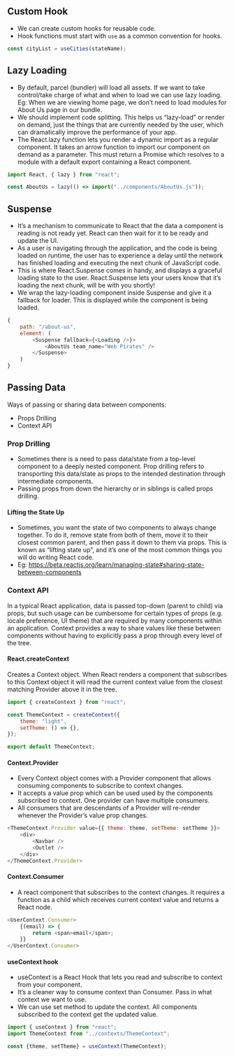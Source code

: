 ## Custom Hook

- We can create custom hooks for reusable code.
- Hook functions must start with `use` as a common convention for hooks.

```javascript
const cityList = useCities(stateName);
```

## Lazy Loading

- By default, parcel (bundler) will load all assets. If we want to take control/take charge of what and when to load we can use lazy loading. Eg: When we are viewing home page, we don’t need to load modules for About Us page in our bundle.
- We should implement code splitting. This helps us “lazy-load” or render on demand, just the things that are currently needed by the user, which can dramatically improve the performance of your app.
- The React.lazy function lets you render a dynamic import as a regular component. It takes an arrow function to import our component on demand as a parameter. This must return a Promise which resolves to a module with a default export containing a React component.

```javascript
import React, { lazy } from "react";

const AboutUs = lazy(() => import("../components/AboutUs.js"));
```

## Suspense

- It’s a mechanism to communicate to React that the data a component is reading is not ready yet. React can then wait for it to be ready and update the UI.
- As a user is navigating through the application, and the code is being loaded on runtime, the user has to experience a delay until the network has finished loading and executing the next chunk of JavaScript code.
- This is where React.Suspense comes in handy, and displays a graceful loading state to the user. React.Suspense lets your users know that it’s loading the next chunk, will be with you shortly!
- We wrap the lazy-loading component inside Suspense and give it a fallback for loader. This is displayed while the component is being loaded.

```javascript
{
	path: "/about-us",
	element: (
		<Suspense fallback={<Loading />}>
			<AboutUs team_name="Web Pirates" />
		</Suspense>
	)
}
```

## Passing Data

Ways of passing or sharing data between components:
- Props Drilling
- Context API

### Prop Drilling

- Sometimes there is a need to pass data/state from a top-level component to a deeply nested component. Prop drilling refers to transporting this data/state as props to the intended destination through intermediate components.
- Passing props from down the hierarchy or in siblings is called props drilling.

#### Lifting the State Up

- Sometimes, you want the state of two components to always change together. To do it, remove state from both of them, move it to their closest common parent, and then pass it down to them via props. This is known as “lifting state up”, and it’s one of the most common things you will do writing React code.
- Eg: https://beta.reactjs.org/learn/managing-state#sharing-state-between-components


### Context API

In a typical React application, data is passed top-down (parent to child) via props, but such usage can be cumbersome for certain types of props (e.g. locale preference, UI theme) that are required by many components within an application. Context provides a way to share values like these between components without having to explicitly pass a prop through every level of the tree.

#### React.createContext

Creates a Context object. When React renders a component that subscribes to this Context object it will read the current context value from the closest matching Provider above it in the tree.

```javascript
import { createContext } from "react";

const ThemeContext = createContext({
	theme: "light",
	setTheme: () => {},
});

export default ThemeContext;
```

#### Context.Provider

- Every Context object comes with a Provider component that allows consuming components to subscribe to context changes.
- It accepts a value prop which can be used used by the components subscribed to context. One provider can have multiple consumers.
- All consumers that are descendants of a Provider will re-render whenever the Provider’s value prop changes.

```javascript
<ThemeContext.Provider value={{ theme: theme, setTheme: setTheme }}>
	<div>
		<Navbar />
		<Outlet />
	</div>
</ThemeContext.Provider>
```

#### Context.Consumer

- A react component that subscribes to the context changes. It requires a function as a child which receives current context value and returns a React node.

```javascript
<UserContext.Consumer>
	{(email) => {
		return <span>email</span>;
	}}
</UserContext.Consumer>
```

#### useContext hook

- useContext is a React Hook that lets you read and subscribe to context from your component.
- It’s a cleaner way to consume context than Consumer. Pass in what context we want to use.
- We can use set method to update the context. All components subscribed to the context get the updated value.

```javascript
import { useContext } from "react";
import ThemeContext from "../contexts/ThemeContext";

const {theme, setTheme} = useContext(ThemeContext);
```